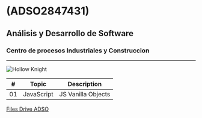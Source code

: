 # (ADSO2847431)
## Análisis y Desarrollo de Software 
### Centro de procesos Industriales y Construccion

---

![Hollow Knight](https://tinyurl.com/yc4n84ec)

| # | Topic      | Description       |
|---|---         |---                |
|01 | JavaScript | JS Vanilla Objects|

[Files Drive ADSO](https://tinyurl.com/4657t2vw)
